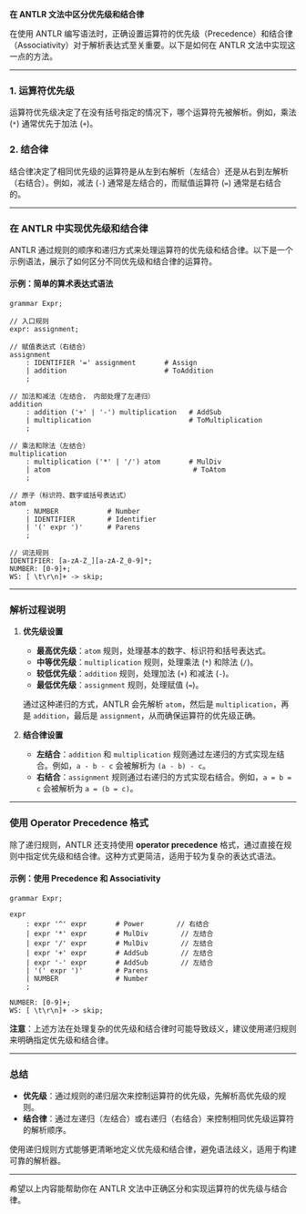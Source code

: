 **在 ANTLR 文法中区分优先级和结合律**

在使用 ANTLR 编写语法时，正确设置运算符的优先级（Precedence）和结合律（Associativity）对于解析表达式至关重要。以下是如何在 ANTLR 文法中实现这一点的方法。

---

### **1. 运算符优先级**

运算符优先级决定了在没有括号指定的情况下，哪个运算符先被解析。例如，乘法 (`*`) 通常优先于加法 (`+`)。

### **2. 结合律**

结合律决定了相同优先级的运算符是从左到右解析（左结合）还是从右到左解析（右结合）。例如，减法 (`-`) 通常是左结合的，而赋值运算符 (`=`) 通常是右结合的。

---

### **在 ANTLR 中实现优先级和结合律**

ANTLR 通过规则的顺序和递归方式来处理运算符的优先级和结合律。以下是一个示例语法，展示了如何区分不同优先级和结合律的运算符。

#### **示例：简单的算术表达式语法**

```antlr
grammar Expr;

// 入口规则
expr: assignment;

// 赋值表达式（右结合）
assignment
    : IDENTIFIER '=' assignment       # Assign
    | addition                        # ToAddition
    ;

// 加法和减法（左结合， 内部处理了左递归）
addition
    : addition ('+' | '-') multiplication   # AddSub
    | multiplication                        # ToMultiplication
    ;

// 乘法和除法（左结合）
multiplication
    : multiplication ('*' | '/') atom       # MulDiv
    | atom                                   # ToAtom
    ;

// 原子（标识符、数字或括号表达式）
atom
    : NUMBER            # Number
    | IDENTIFIER        # Identifier
    | '(' expr ')'      # Parens
    ;

// 词法规则
IDENTIFIER: [a-zA-Z_][a-zA-Z_0-9]*;
NUMBER: [0-9]+;
WS: [ \t\r\n]+ -> skip;
```

---

### **解析过程说明**

1. **优先级设置**

   - **最高优先级**：`atom` 规则，处理基本的数字、标识符和括号表达式。
   - **中等优先级**：`multiplication` 规则，处理乘法 (`*`) 和除法 (`/`)。
   - **较低优先级**：`addition` 规则，处理加法 (`+`) 和减法 (`-`)。
   - **最低优先级**：`assignment` 规则，处理赋值 (`=`)。

   通过这种递归的方式，ANTLR 会先解析 `atom`，然后是 `multiplication`，再是 `addition`，最后是 `assignment`，从而确保运算符的优先级正确。

2. **结合律设置**

   - **左结合**：`addition` 和 `multiplication` 规则通过左递归的方式实现左结合。例如，`a - b - c` 会被解析为 `(a - b) - c`。
   - **右结合**：`assignment` 规则通过右递归的方式实现右结合。例如，`a = b = c` 会被解析为 `a = (b = c)`。

---

### **使用 Operator Precedence 格式**

除了递归规则，ANTLR 还支持使用 **operator precedence** 格式，通过直接在规则中指定优先级和结合律。这种方式更简洁，适用于较为复杂的表达式语法。

#### **示例：使用 Precedence 和 Associativity**

```antlr
grammar Expr;

expr
    : expr '^' expr       # Power        // 右结合
    | expr '*' expr       # MulDiv        // 左结合
    | expr '/' expr       # MulDiv        // 左结合
    | expr '+' expr       # AddSub        // 左结合
    | expr '-' expr       # AddSub        // 左结合
    | '(' expr ')'        # Parens
    | NUMBER              # Number
    ;

NUMBER: [0-9]+;
WS: [ \t\r\n]+ -> skip;
```

**注意**：上述方法在处理复杂的优先级和结合律时可能导致歧义，建议使用递归规则来明确指定优先级和结合律。

---

### **总结**

- **优先级**：通过规则的递归层次来控制运算符的优先级，先解析高优先级的规则。
- **结合律**：通过左递归（左结合）或右递归（右结合）来控制相同优先级运算符的解析顺序。

使用递归规则方式能够更清晰地定义优先级和结合律，避免语法歧义，适用于构建可靠的解析器。

---

希望以上内容能帮助你在 ANTLR 文法中正确区分和实现运算符的优先级与结合律。
